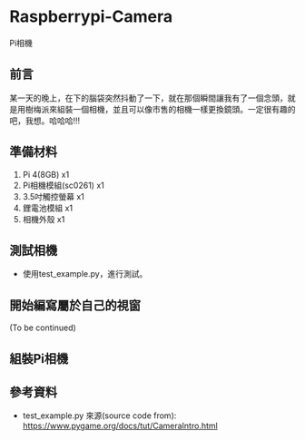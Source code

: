 # Raspberrypi-Camera
Pi相機
## 前言
  某一天的晚上，在下的腦袋突然抖動了一下，就在那個瞬間讓我有了一個念頭，就是用樹梅派來組裝一個相機，並且可以像市售的相機一樣更換鏡頭。一定很有趣的吧，我想。哈哈哈!!!
  
## 準備材料
  1. Pi 4(8GB) x1
  2. Pi相機模組(sc0261) x1
  3. 3.5吋觸控螢幕 x1
  4. 鋰電池模組 x1
  5. 相機外殼 x1 
## 測試相機
  * 使用test_example.py，進行測試。
## 開始編寫屬於自己的視窗
(To be continued)
## 組裝Pi相機

## 參考資料
  * test_example.py 來源(source code from): https://www.pygame.org/docs/tut/CameraIntro.html
